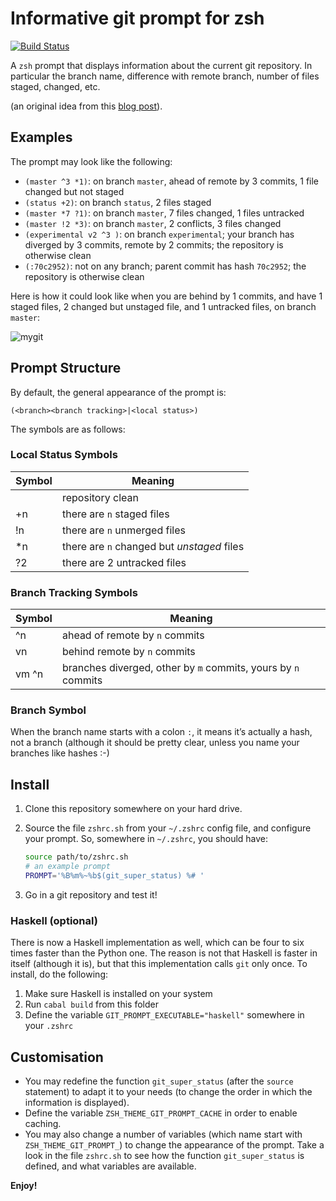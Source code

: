 # Informative git prompt for zsh

[![Build Status](https://travis-ci.org/olivierverdier/zsh-git-prompt.svg)](https://travis-ci.org/olivierverdier/zsh-git-prompt)

A `zsh` prompt that displays information about the current git repository. In particular the branch name, difference with remote branch, number of files staged, changed, etc.

(an original idea from this [blog post][]).

## Examples

The prompt may look like the following:

-   `(master ^3 *1)`: on branch `master`, ahead of remote by 3 commits, 1 file changed but not staged
-   `(status +2)`: on branch `status`, 2 files staged
-   `(master *7 ?1)`: on branch `master`, 7 files changed, 1 files untracked
-   `(master !2 *3)`: on branch `master`, 2 conflicts, 3 files changed
-   `(experimental v2 ^3 )`: on branch `experimental`; your branch has diverged by 3 commits, remote by 2 commits; the repository is otherwise clean
-   `(:70c2952)`: not on any branch; parent commit has hash `70c2952`;
    the repository is otherwise clean

Here is how it could look like when you are behind by 1 commits, and have 1 staged files, 2 changed but unstaged file, and 1 untracked files, on branch `master`:

![mygit][]

## Prompt Structure

By default, the general appearance of the prompt is:

```
(<branch><branch tracking>|<local status>)
```

The symbols are as follows:

### Local Status Symbols

|Symbol|Meaning
|------|------|
|<branch>|   repository clean
|+n |   there are `n` staged files
|!n |   there are `n` unmerged files
|*n |   there are `n` changed but *unstaged* files
|?2 |   there are 2 untracked files


### Branch Tracking Symbols

Symbol | Meaning
-------|-------
^n |   ahead of remote by `n` commits
vn |   behind remote by `n` commits
vm ^n |   branches diverged, other by `m` commits, yours by `n` commits

### Branch Symbol

When the branch name starts with a colon `:`, it means it’s actually a hash, not a branch (although it should be pretty clear, unless you name your branches like hashes :-)

## Install

1.  Clone this repository somewhere on your hard drive.
2.  Source the file `zshrc.sh` from your `~/.zshrc` config file, and
    configure your prompt. So, somewhere in `~/.zshrc`, you should have:

    ```sh
    source path/to/zshrc.sh
    # an example prompt
    PROMPT='%B%m%~%b$(git_super_status) %# '
    ```
3.  Go in a git repository and test it!

### Haskell (optional)

There is now a Haskell implementation as well, which can be four to six times faster than the Python one. The reason is not that Haskell is faster in itself (although it is), but that this implementation calls `git` only once. To install, do the following:

1.  Make sure Haskell is installed on your system
2.  Run `cabal build` from this folder
3.  Define the variable `GIT_PROMPT_EXECUTABLE="haskell"` somewhere in
    your `.zshrc`

## Customisation

- You may redefine the function `git_super_status` (after the `source` statement) to adapt it to your needs (to change the order in which the information is displayed).
- Define the variable `ZSH_THEME_GIT_PROMPT_CACHE` in order to enable caching.
- You may also change a number of variables (which name start with `ZSH_THEME_GIT_PROMPT_`) to change the appearance of the prompt.  Take a look in the file `zshrc.sh` to see how the function `git_super_status` is defined, and what variables are available.

**Enjoy!**

  [blog post]: http://sebastiancelis.com/2009/nov/16/zsh-prompt-git-users/
  [mygit]: https://github.com/mahengyang/zsh-git-prompt/raw/master/mygit.png
  
